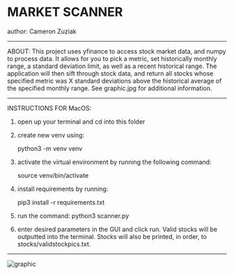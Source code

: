 # MARKET SCANNER
author: Cameron Zuziak
***********************

ABOUT:
This project uses yfinance to access stock market data, and numpy to process data.
It allows for you to pick a metric, set historically monthly range,  a standard deviation 
limit, as well as a recent historical range. The application will then sift through stock
data, and return all stocks whose specified metric was X standard deviations above the
historical average of the specified monthly range. See graphic.jpg for 
additional information.

***********************

INSTRUCTIONS FOR MacOS:

1. open up your terminal and cd into this folder 

2. create new venv using:

	python3 -m venv venv	

3. activate the virtual environment by running the following command: 
		
	source venv/bin/activate

4. install requirements by running:

	pip3 install -r requirements.txt

5. run the command: python3 scanner.py

6. enter desired parameters in the GUI and click run.
Valid stocks will be outputted into the terminal. Stocks will also be printed,
in order, to stocks/validstockpics.txt. 

***********************
![graphic](https://user-images.githubusercontent.com/93697431/140867221-50ed6f83-b5d8-40d3-8bf4-ac45a8ed0d42.jpg)
